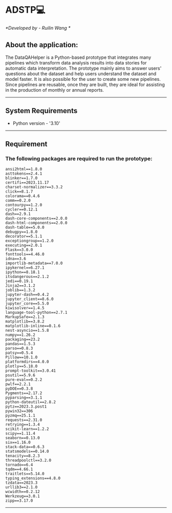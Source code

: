 # ADSTP:computer:
###### *Developed by - Ruilin Wang *
## About the application:
The DataQAHelper is a Python-based prototype that integrates many pipelines which transform data analysis results into data stories for automatic data interpretation. The prototype mainly aims to answer users' questions about the dataset and help users understand the dataset and model faster. It is also possible for the user to create some new pipelines. Since pipelines are reusable, once they are built, they are ideal for assisting in the production of monthly or annual reports.

____
## System Requirements 
* Python version  - '3.10'
____

## Requirement

### The following packages are required to run the prototype:
```
ansi2html==1.8.0
asttokens==2.4.1
blinker==1.7.0
certifi==2023.11.17
charset-normalizer==3.3.2
click==8.1.7
colorama==0.4.6
comm==0.2.0
contourpy==1.2.0
cycler==0.12.1
dash==2.9.1
dash-core-components==2.0.0
dash-html-components==2.0.0
dash-table==5.0.0
debugpy==1.8.0
decorator==5.1.1
exceptiongroup==1.2.0
executing==2.0.1
Flask==3.0.0
fonttools==4.46.0
idna==3.6
importlib-metadata==7.0.0
ipykernel==6.27.1
ipython==8.18.1
itsdangerous==2.1.2
jedi==0.19.1
Jinja2==3.1.2
joblib==1.3.2
jupyter-dash==0.4.2
jupyter_client==8.6.0
jupyter_core==5.5.0
kiwisolver==1.4.5
language-tool-python==2.7.1
MarkupSafe==2.1.3
matplotlib==3.8.2
matplotlib-inline==0.1.6
nest-asyncio==1.5.8
numpy==1.26.2
packaging==23.2
pandas==1.5.3
parso==0.8.3
patsy==0.5.4
Pillow==10.1.0
platformdirs==4.0.0
plotly==5.18.0
prompt-toolkit==3.0.41
psutil==5.9.6
pure-eval==0.2.2
pwlf==2.2.1
pyDOE==0.3.8
Pygments==2.17.2
pyparsing==3.1.1
python-dateutil==2.8.2
pytz==2023.3.post1
pywin32==306
pyzmq==25.1.1
requests==2.31.0
retrying==1.3.4
scikit-learn==1.2.2
scipy==1.11.4
seaborn==0.13.0
six==1.16.0
stack-data==0.6.3
statsmodels==0.14.0
tenacity==8.2.3
threadpoolctl==3.2.0
tornado==6.4
tqdm==4.66.1
traitlets==5.14.0
typing_extensions==4.8.0
tzdata==2023.3
urllib3==2.1.0
wcwidth==0.2.12
Werkzeug==3.0.1
zipp==3.17.0
```
____
